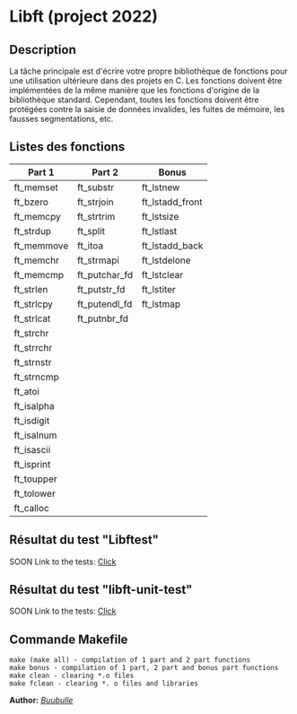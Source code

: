 # Libft (project 2022) 

## Description 
La tâche principale est d'écrire votre propre bibliothèque de fonctions pour une utilisation ultérieure dans des projets en C.
Les fonctions doivent être implémentées de la même manière que les fonctions d'origine de la bibliothèque standard.
Cependant, toutes les fonctions doivent être protégées contre la saisie de données invalides, les fuites de mémoire, les fausses segmentations, etc.

## Listes des fonctions  
| Part 1  | Part 2 | Bonus |
| ------------- | ------------- | ------------- |
| ft_memset  | ft_substr  | ft_lstnew  |
| ft_bzero  | ft_strjoin  | ft_lstadd_front  |
| ft_memcpy  | ft_strtrim  | ft_lstsize  |
| ft_strdup  | ft_split  | ft_lstlast  |
| ft_memmove  | ft_itoa  | ft_lstadd_back  |
| ft_memchr  | ft_strmapi  | ft_lstdelone  |
| ft_memcmp  | ft_putchar_fd  | ft_lstclear |
| ft_strlen  | ft_putstr_fd  | ft_lstiter  |
| ft_strlcpy  |ft_putendl_fd  | ft_lstmap  |
| ft_strlcat  | ft_putnbr_fd  |  |
| ft_strchr  |   |   |
| ft_strrchr  |   |   |
| ft_strnstr  |   |   |
| ft_strncmp  |   |   |
| ft_atoi  |   |   |
| ft_isalpha  |   |   |
| ft_isdigit  |  |   |
| ft_isalnum  |   |   |
| ft_isascii  | |   |
| ft_isprint |   |   |
| ft_toupper  |   |   |
| ft_tolower  |  |   |
| ft_calloc  |   |   |
## Résultat du test "Libftest"
SOON
Link to the tests: [Click](https://github.com/jtoty/Libftest)
## Résultat du test "libft-unit-test"
SOON
Link to the tests: [Click](https://github.com/alelievr/libft-unit-test)
## Commande Makefile

```
make (make all) - compilation of 1 part and 2 part functions  
make bonus - compilation of 1 part, 2 part and bonus part functions  
make clean - clearing *.o files  
make fclean - clearing *. o files and libraries  
```
  
**Author:** *[Buubulle](https://github.com/Buubulle)*
